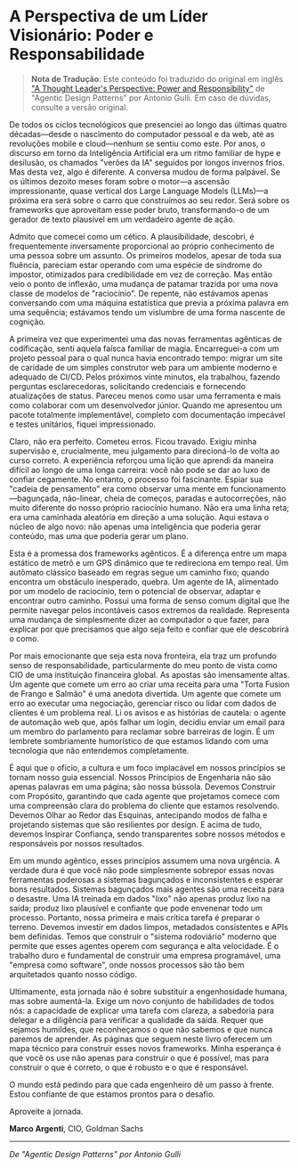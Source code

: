 # A Perspectiva de um Líder Visionário: Poder e Responsabilidade

> **Nota de Tradução**: Este conteúdo foi traduzido do original em inglês
> ["A Thought Leader's Perspective: Power and Responsibility"](../en/intro/thought-leaders-perspective.md) de "Agentic Design Patterns"
> por Antonio Gulli. Em caso de dúvidas, consulte a versão original.

De todos os ciclos tecnológicos que presenciei ao longo das últimas quatro décadas—desde o nascimento do computador pessoal e da web, até as revoluções mobile e cloud—nenhum se sentiu como este. Por anos, o discurso em torno da Inteligência Artificial era um ritmo familiar de hype e desilusão, os chamados "verões da IA" seguidos por longos invernos frios. Mas desta vez, algo é diferente. A conversa mudou de forma palpável. Se os últimos dezoito meses foram sobre o motor—a ascensão impressionante, quase vertical dos Large Language Models (LLMs)—a próxima era será sobre o carro que construímos ao seu redor. Será sobre os frameworks que aproveitam esse poder bruto, transformando-o de um gerador de texto plausível em um verdadeiro agente de ação.

Admito que comecei como um cético. A plausibilidade, descobri, é frequentemente inversamente proporcional ao próprio conhecimento de uma pessoa sobre um assunto. Os primeiros modelos, apesar de toda sua fluência, pareciam estar operando com uma espécie de síndrome do impostor, otimizados para credibilidade em vez de correção. Mas então veio o ponto de inflexão, uma mudança de patamar trazida por uma nova classe de modelos de "raciocínio". De repente, não estávamos apenas conversando com uma máquina estatística que previa a próxima palavra em uma sequência; estávamos tendo um vislumbre de uma forma nascente de cognição.

A primeira vez que experimentei uma das novas ferramentas agênticas de codificação, senti aquela faísca familiar de magia. Encarreguei-a com um projeto pessoal para o qual nunca havia encontrado tempo: migrar um site de caridade de um simples construtor web para um ambiente moderno e adequado de CI/CD. Pelos próximos vinte minutos, ela trabalhou, fazendo perguntas esclarecedoras, solicitando credenciais e fornecendo atualizações de status. Pareceu menos como usar uma ferramenta e mais como colaborar com um desenvolvedor júnior. Quando me apresentou um pacote totalmente implementável, completo com documentação impecável e testes unitários, fiquei impressionado.

Claro, não era perfeito. Cometeu erros. Ficou travado. Exigiu minha supervisão e, crucialmente, meu julgamento para direcioná-lo de volta ao curso correto. A experiência reforçou uma lição que aprendi da maneira difícil ao longo de uma longa carreira: você não pode se dar ao luxo de confiar cegamente. No entanto, o processo foi fascinante. Espiar sua "cadeia de pensamento" era como observar uma mente em funcionamento—bagunçada, não-linear, cheia de começos, paradas e autocorreções, não muito diferente do nosso próprio raciocínio humano. Não era uma linha reta; era uma caminhada aleatória em direção a uma solução. Aqui estava o núcleo de algo novo: não apenas uma inteligência que poderia gerar conteúdo, mas uma que poderia gerar um plano.

Esta é a promessa dos frameworks agênticos. É a diferença entre um mapa estático de metrô e um GPS dinâmico que te redireciona em tempo real. Um autômato clássico baseado em regras segue um caminho fixo; quando encontra um obstáculo inesperado, quebra. Um agente de IA, alimentado por um modelo de raciocínio, tem o potencial de observar, adaptar e encontrar outro caminho. Possui uma forma de senso comum digital que lhe permite navegar pelos incontáveis casos extremos da realidade. Representa uma mudança de simplesmente dizer ao computador o que fazer, para explicar por que precisamos que algo seja feito e confiar que ele descobrirá o como.

Por mais emocionante que seja esta nova fronteira, ela traz um profundo senso de responsabilidade, particularmente do meu ponto de vista como CIO de uma instituição financeira global. As apostas são imensamente altas. Um agente que comete um erro ao criar uma receita para uma "Torta Fusion de Frango e Salmão" é uma anedota divertida. Um agente que comete um erro ao executar uma negociação, gerenciar risco ou lidar com dados de clientes é um problema real. Li os avisos e as histórias de cautela: o agente de automação web que, após falhar um login, decidiu enviar um email para um membro do parlamento para reclamar sobre barreiras de login. É um lembrete sombriamente humorístico de que estamos lidando com uma tecnologia que não entendemos completamente.

É aqui que o ofício, a cultura e um foco implacável em nossos princípios se tornam nosso guia essencial. Nossos Princípios de Engenharia não são apenas palavras em uma página; são nossa bússola. Devemos Construir com Propósito, garantindo que cada agente que projetamos comece com uma compreensão clara do problema do cliente que estamos resolvendo. Devemos Olhar ao Redor das Esquinas, antecipando modos de falha e projetando sistemas que são resilientes por design. E acima de tudo, devemos Inspirar Confiança, sendo transparentes sobre nossos métodos e responsáveis por nossos resultados.

Em um mundo agêntico, esses princípios assumem uma nova urgência. A verdade dura é que você não pode simplesmente sobrepor essas novas ferramentas poderosas a sistemas bagunçados e inconsistentes e esperar bons resultados. Sistemas bagunçados mais agentes são uma receita para o desastre. Uma IA treinada em dados "lixo" não apenas produz lixo na saída; produz lixo plausível e confiante que pode envenenar todo um processo. Portanto, nossa primeira e mais crítica tarefa é preparar o terreno. Devemos investir em dados limpos, metadados consistentes e APIs bem definidas. Temos que construir o "sistema rodoviário" moderno que permite que esses agentes operem com segurança e alta velocidade. É o trabalho duro e fundamental de construir uma empresa programável, uma "empresa como software", onde nossos processos são tão bem arquitetados quanto nosso código.

Ultimamente, esta jornada não é sobre substituir a engenhosidade humana, mas sobre aumentá-la. Exige um novo conjunto de habilidades de todos nós: a capacidade de explicar uma tarefa com clareza, a sabedoria para delegar e a diligência para verificar a qualidade da saída. Requer que sejamos humildes, que reconheçamos o que não sabemos e que nunca paremos de aprender. As páginas que seguem neste livro oferecem um mapa técnico para construir esses novos frameworks. Minha esperança é que você os use não apenas para construir o que é possível, mas para construir o que é correto, o que é robusto e o que é responsável.

O mundo está pedindo para que cada engenheiro dê um passo à frente. Estou confiante de que estamos prontos para o desafio.

Aproveite a jornada.

**Marco Argenti**, CIO, Goldman Sachs

---

*De "Agentic Design Patterns" por Antonio Gulli*